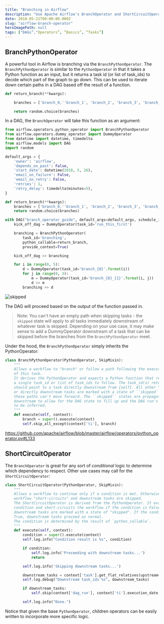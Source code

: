 ```yaml
---
title: "Branching in Airflow"
description: "Use Apache Airflow's BranchOperator and ShortCircuitOperator to execute conditional branches in your workflow"
date: 2018-05-21T00:00:00.000Z
slug: "airflow-branch-operator"
heroImagePath: null
tags: ["DAGs”,"Operators”, “Basics”, “Tasks”]
---
```


## BranchPythonOperator

A powerful tool in Airflow is branching via the `BranchPythonOperator`. The `BranchPythonOperator` is similar to the `PythonOperator` in that it takes a Python function as an input, but it returns a task id (or list of task_ids) to decide which part of the graph to go down. This can be used to iterate down certain paths in a DAG based off the result of a function.

```python
def return_branch(**kwargs):

    branches = ['branch_0,''branch_1', 'branch_2', 'branch_3', 'branch_4']

    return random.choice(branches)
```

In a DAG, the `BranchOperator` will take this function as an argument:

```python
from airflow.operators.python_operator import BranchPythonOperator
from airflow.operators.dummy_operator import DummyOperator
from datetime import datetime, timedelta
from airflow.models import DAG
import random

default_args = {
    'owner': 'airflow',
    'depends_on_past': False,
    'start_date': datetime(2018, 5, 26),
    'email_on_failure': False,
    'email_on_retry': False,
    'retries': 1,
    'retry_delay': timedelta(minutes=5),
}

def return_branch(**kwargs):
    branches = ['branch_0,''branch_1', 'branch_2', 'branch_3', 'branch_4']
    return random.choice(branches)

with DAG("branch_operator_guide", default_args=default_args, schedule_interval=None) as dag:
    kick_off_dag = DummyOperator(task_id='run_this_first')

    branching = BranchPythonOperator(
        task_id='branching',
        python_callable=return_branch,
        provide_context=True)

    kick_off_dag >> branching

    for i in range(0, 5):
        d = DummyOperator(task_id='branch_{0}'.format(i))
        for j in range(0, 3):
            m = DummyOperator(task_id='branch_{0}_{1}'.format(i, j))
            d >> m
        branching >> d
```

![skipped](https://assets2.astronomer.io/main/guides/branching.png)

The DAG will proceed based on the output of the function passed in.

> Note: You can't have an empty path when skipping tasks - the `skipped` state will apply to all tasks immediately downstream of whatever task is skipped. Depending on your use case, it may make sense to add a DummyOperator downstream of a task that can be skipped before the branches from the `BranchPythonOperator` meet.

Under the hood, the `BranchPythonOperator` simply inherits the PythonOperator:

```python
class BranchPythonOperator(PythonOperator, SkipMixin):
    """
    Allows a workflow to "branch" or follow a path following the execution
    of this task.
    It derives the PythonOperator and expects a Python function that returns
    a single task_id or list of task_ids to follow. The task_id(s) returned
    should point to a task directly downstream from {self}. All other "branches"
    or directly downstream tasks are marked with a state of ``skipped`` so that
    these paths can't move forward. The ``skipped`` states are propagated
    downstream to allow for the DAG state to fill up and the DAG run's state
    to be inferred.
    """
    def execute(self, context):
        branch = super().execute(context)
        self.skip_all_except(context['ti'], branch)

```

https://github.com/apache/airflow/blob/master/airflow/operators/python_operator.py#L133

## ShortCircuitOperator

The `BranchOperator` is great for any sort of _conditional_ logic to determine which dependency to respect. Other use cases may call for the `ShortCircuitOperator`:

```python
class ShortCircuitOperator(PythonOperator, SkipMixin):
    """
    Allows a workflow to continue only if a condition is met. Otherwise, the
    workflow "short-circuits" and downstream tasks are skipped.
    The ShortCircuitOperator is derived from the PythonOperator. It evaluates a
    condition and short-circuits the workflow if the condition is False. Any
    downstream tasks are marked with a state of "skipped". If the condition is
    True, downstream tasks proceed as normal.
    The condition is determined by the result of `python_callable`.
    """
    def execute(self, context):
        condition = super().execute(context)
        self.log.info("Condition result is %s", condition)

        if condition:
            self.log.info('Proceeding with downstream tasks...')
            return

        self.log.info('Skipping downstream tasks...')

        downstream_tasks = context['task'].get_flat_relatives(upstream=False)
        self.log.debug("Downstream task_ids %s", downstream_tasks)

        if downstream_tasks:
            self.skip(context['dag_run'], context['ti'].execution_date, downstream_tasks)

        self.log.info("Done.")
```

Notice that given the base `PythonOperator`, children operators can be easily written to incorporate more specific logic.
